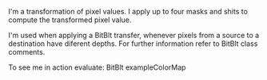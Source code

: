 I'm a transformation of pixel values. I apply up to four masks and shits to compute the transformed pixel value.

I'm used when applying a BitBlt transfer, whenever pixels from a source to a destination have diferent depths. For further information refer to BitBlt class comments.

To see me in action evaluate: BitBlt exampleColorMap